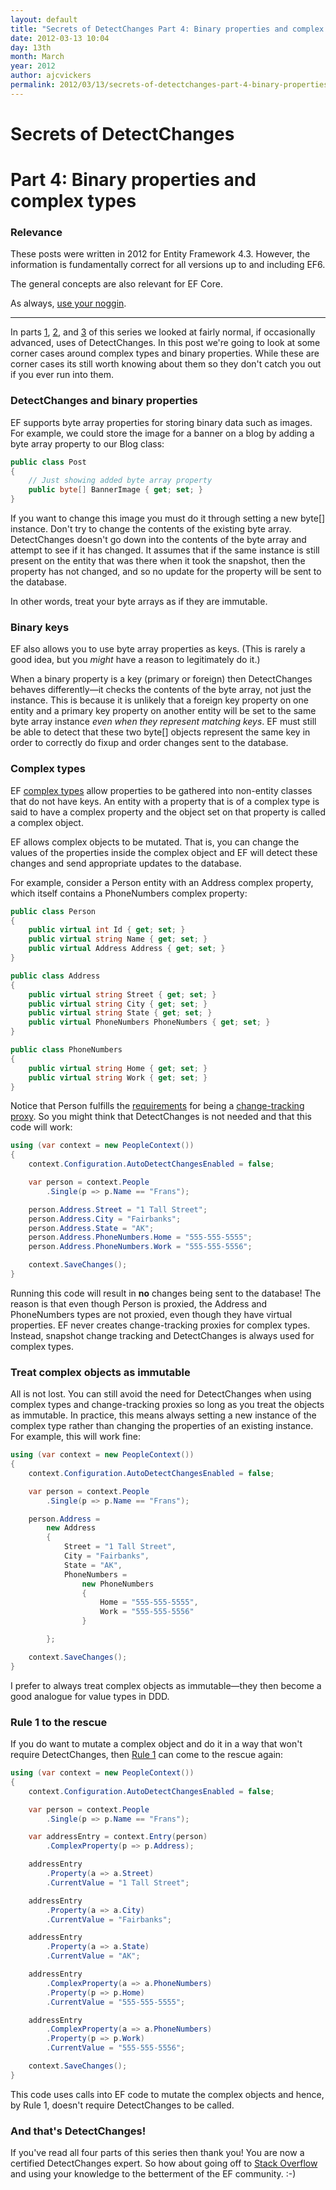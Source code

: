 ```yaml
---
layout: default
title: "Secrets of DetectChanges Part 4: Binary properties and complex types"
date: 2012-03-13 10:04
day: 13th
month: March
year: 2012
author: ajcvickers
permalink: 2012/03/13/secrets-of-detectchanges-part-4-binary-properties-and-complex-types/
---
```


# Secrets of DetectChanges
# Part 4: Binary properties and complex types

### Relevance

These posts were written in 2012 for Entity Framework 4.3.
However, the information is fundamentally correct for all versions up to and including EF6.

The general concepts are also relevant for EF Core.

As always, [use your noggin](/noggin/).

---

In parts <a href="/2012/03/10/secrets-of-detectchanges-part-1-what-does-detectchanges-do/">1</a>, <a href="/2012/03/11/secrets-of-detectchanges-part-2-when-is-detectchanges-called-automatically/">2</a>, and <a href="/2012/03/12/secrets-of-detectchanges-part-3-switching-off-automatic-detectchanges/">3</a> of this series we looked at fairly normal, if occasionally advanced, uses of DetectChanges. In this post we're going to look at some corner cases around complex types and binary properties. While these are corner cases its still worth knowing about them so they don't catch you out if you ever run into them.
<h3>DetectChanges and binary properties</h3>
EF supports byte array properties for storing binary data such as images. For example, we could store the image for a banner on a blog by adding a byte array property to our Blog class:

``` c#
public class Post
{
    // Just showing added byte array property
    public byte[] BannerImage { get; set; }
}
```

If you want to change this image you must do it through setting a new byte[] instance. Don't try to change the contents of the existing byte array. DetectChanges doesn't go down into the contents of the byte array and attempt to see if it has changed. It assumes that if the same instance is still present on the entity that was there when it took the snapshot, then the property has not changed, and so no update for the property will be sent to the database.

In other words, treat your byte arrays as if they are immutable.
<h3>Binary keys</h3>
EF also allows you to use byte array properties as keys. (This is rarely a good idea, but you <em>might</em> have a reason to legitimately do it.)

When a binary property is a key (primary or foreign) then DetectChanges behaves differently—it checks the contents of the byte array, not just the instance. This is because it is unlikely that a foreign key property on one entity and a primary key property on another entity will be set to the same byte array instance <em>even when they represent matching keys</em>. EF must still be able to detect that these two byte[] objects represent the same key in order to correctly do fixup and order changes sent to the database.
<h3>Complex types</h3>
EF <a href="http://msdn.microsoft.com/en-us/library/bb738472.aspx">complex types</a> allow properties to be gathered into non-entity classes that do not have keys. An entity with a property that is of a complex type is said to have a complex property and the object set on that property is called a complex object.

EF allows complex objects to be mutated. That is, you can change the values of the properties inside the complex object and EF will detect these changes and send appropriate updates to the database.

For example, consider a Person entity with an Address complex property, which itself contains a PhoneNumbers complex property:

``` c#
public class Person
{
    public virtual int Id { get; set; }
    public virtual string Name { get; set; }
    public virtual Address Address { get; set; }
}

public class Address
{
    public virtual string Street { get; set; }
    public virtual string City { get; set; }
    public virtual string State { get; set; }
    public virtual PhoneNumbers PhoneNumbers { get; set; }
}

public class PhoneNumbers
{
    public virtual string Home { get; set; }
    public virtual string Work { get; set; }
}
```

Notice that Person fulfills the <a href="http://msdn.microsoft.com/en-us/library/dd468057.aspx">requirements</a> for being a <a href="/2011/12/05/should-you-use-entity-framework-change-tracking-proxies/">change-tracking proxy</a>. So you might think that DetectChanges is not needed and that this code will work:

``` c#
using (var context = new PeopleContext())
{
    context.Configuration.AutoDetectChangesEnabled = false;

    var person = context.People
        .Single(p => p.Name == "Frans");

    person.Address.Street = "1 Tall Street";
    person.Address.City = "Fairbanks";
    person.Address.State = "AK";
    person.Address.PhoneNumbers.Home = "555-555-5555";
    person.Address.PhoneNumbers.Work = "555-555-5556";

    context.SaveChanges();
}
```

Running this code will result in <strong>no</strong> changes being sent to the database! The reason is that even though Person is proxied, the Address and PhoneNumbers types are not proxied, even though they have virtual properties. EF never creates change-tracking proxies for complex types. Instead, snapshot change tracking and DetectChanges is always used for complex types.
<h3>Treat complex objects as immutable</h3>
All is not lost. You can still avoid the need for DetectChanges when using complex types and change-tracking proxies so long as you treat the objects as immutable. In practice, this means always setting a new instance of the complex type rather than changing the properties of an existing instance. For example, this will work fine:

``` c#
using (var context = new PeopleContext())
{
    context.Configuration.AutoDetectChangesEnabled = false;

    var person = context.People
        .Single(p => p.Name == "Frans");

    person.Address =
        new Address
        {
            Street = "1 Tall Street",
            City = "Fairbanks",
            State = "AK",
            PhoneNumbers =
                new PhoneNumbers
                {
                    Home = "555-555-5555",
                    Work = "555-555-5556"
                }

        };

    context.SaveChanges();
}
```

I prefer to always treat complex objects as immutable—they then become a good analogue for value types in DDD.
<h3>Rule 1 to the rescue</h3>
If you do want to mutate a complex object and do it in a way that won't require DetectChanges, then <a href="/2012/03/12/secrets-of-detectchanges-part-3-switching-off-automatic-detectchanges/">Rule 1</a> can come to the rescue again:

``` c#
using (var context = new PeopleContext())
{
    context.Configuration.AutoDetectChangesEnabled = false;

    var person = context.People
        .Single(p => p.Name == "Frans");

    var addressEntry = context.Entry(person)
        .ComplexProperty(p => p.Address);

    addressEntry
        .Property(a => a.Street)
        .CurrentValue = "1 Tall Street";

    addressEntry
        .Property(a => a.City)
        .CurrentValue = "Fairbanks";

    addressEntry
        .Property(a => a.State)
        .CurrentValue = "AK";

    addressEntry
        .ComplexProperty(a => a.PhoneNumbers)
        .Property(p => p.Home)
        .CurrentValue = "555-555-5555";

    addressEntry
        .ComplexProperty(a => a.PhoneNumbers)
        .Property(p => p.Work)
        .CurrentValue = "555-555-5556";

    context.SaveChanges();
}
```

This code uses calls into EF code to mutate the complex objects and hence, by Rule 1, doesn't require DetectChanges to be called.
<h3>And that's DetectChanges!</h3>
If you've read all four parts of this series then thank you! You are now a certified DetectChanges expert. So how about going off to <a href="http://stackoverflow.com/">Stack Overflow</a> and using your knowledge to the betterment of the EF community. :-)
